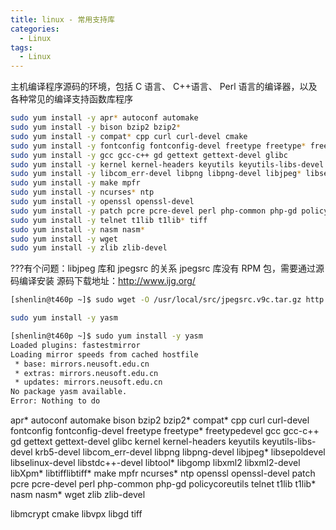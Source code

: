 ```yaml
---
title: linux - 常用支持库
categories:
  - Linux
tags:
  - Linux
---
```


主机编译程序源码的环境，包括 C 语言、 C++语言、 Perl 语言的编译器，以及各种常见的编译支持函数库程序

<!--more-->

```bash
sudo yum install -y apr* autoconf automake
sudo yum install -y bison bzip2 bzip2*
sudo yum install -y compat* cpp curl curl-devel cmake 
sudo yum install -y fontconfig fontconfig-devel freetype freetype* freetypedevel
sudo yum install -y gcc gcc-c++ gd gettext gettext-devel glibc
sudo yum install -y kernel kernel-headers keyutils keyutils-libs-devel krb5-devel
sudo yum install -y libcom_err-devel libpng libpng-devel libjpeg* libsepoldevel libselinux-devel libstdc++-devel libtool* libgomp libxml2 libxml2-devel libXpm* libtiff libtiff* libmcrypt libvpx libgd 
sudo yum install -y make mpfr
sudo yum install -y ncurses* ntp
sudo yum install -y openssl openssl-devel
sudo yum install -y patch pcre pcre-devel perl php-common php-gd policycoreutils
sudo yum install -y telnet t1lib t1lib* tiff
sudo yum install -y nasm nasm*
sudo yum install -y wget
sudo yum install -y zlib zlib-devel
```

???有个问题：libjpeg 库和 jpegsrc 的关系
jpegsrc 库没有 RPM 包，需要通过源码编译安装
源码下载地址：http://www.ijg.org/
```bash
[shenlin@t460p ~]$ sudo wget -O /usr/local/src/jpegsrc.v9c.tar.gz http://www.ijg.org/files/jpegsrc.v9c.tar.gz
```

```bash
sudo yum install -y yasm

[shenlin@t460p ~]$ sudo yum install -y yasm
Loaded plugins: fastestmirror
Loading mirror speeds from cached hostfile
 * base: mirrors.neusoft.edu.cn
 * extras: mirrors.neusoft.edu.cn
 * updates: mirrors.neusoft.edu.cn
No package yasm available.
Error: Nothing to do
```


apr*
autoconf
automake
bison
bzip2
bzip2*
compat*
cpp
curl
curl-devel
fontconfig
fontconfig-devel
freetype
freetype*
freetypedevel
gcc
gcc-c++
gd
gettext
gettext-devel
glibc
kernel
kernel-headers
keyutils
keyutils-libs-devel
krb5-devel
libcom_err-devel
libpng
libpng-devel
libjpeg*
libsepoldevel
libselinux-devel
libstdc++-devel
libtool*
libgomp
libxml2
libxml2-devel
libXpm*
libtifflibtiff*
make
mpfr
ncurses*
ntp
openssl
openssl-devel
patch
pcre
pcre-devel
perl
php-common
php-gd
policycoreutils
telnet
t1lib
t1lib*
nasm
nasm*
wget
zlib
zlib-devel

libmcrypt
cmake
libvpx
libgd
tiff
